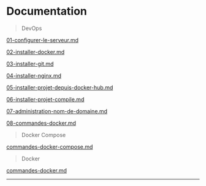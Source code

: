 # Documentation

> DevOps  

[01-configurer-le-serveur.md](https://github.com/NeoBahamut/docs-public/blob/master/devops/01-configurer-le-serveur.md)

[02-installer-docker.md](https://github.com/NeoBahamut/docs-public/blob/master/devops/02-installer-docker.md)

[03-installer-git.md](https://github.com/NeoBahamut/docs-public/blob/master/devops/03-installer-git.md)

[04-installer-nginx.md](https://github.com/NeoBahamut/docs-public/blob/master/devops/04-installer-nginx.md)

[05-installer-projet-depuis-docker-hub.md](https://github.com/NeoBahamut/docs-public/blob/master/devops/05-installer-projet-depuis-docker-hub.md)

[06-installer-projet-compile.md](https://github.com/NeoBahamut/docs-public/blob/master/devops/06-installer-projet-compile.md)

[07-administration-nom-de-domaine.md](https://github.com/NeoBahamut/docs-public/blob/master/devops/07-administration-nom-de-domaine.md)

[08-commandes-docker.md](https://github.com/NeoBahamut/docs-public/blob/master/devops/08-commandes-docker.md)

> Docker Compose

[commandes-docker-compose.md](https://github.com/NeoBahamut/docs-public/blob/master/docker-compose/commandes-docker-compose.md)

> Docker

[commandes-docker.md](https://github.com/NeoBahamut/docs-public/blob/master/docker/commandes-docker.md)

---
